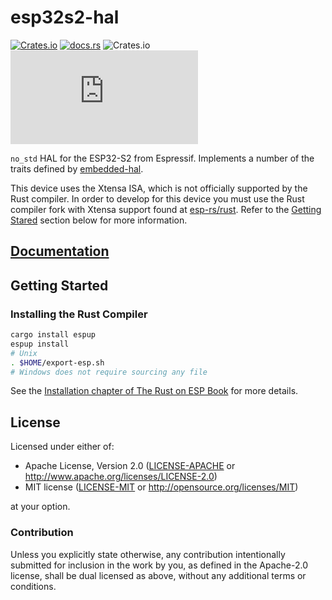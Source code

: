 # esp32s2-hal

[![Crates.io](https://img.shields.io/crates/v/esp32s2-hal?labelColor=1C2C2E&color=C96329&logo=Rust&style=flat-square)](https://crates.io/crates/esp32s2-hal)
[![docs.rs](https://img.shields.io/docsrs/esp32s2-hal?labelColor=1C2C2E&color=C96329&logo=rust&style=flat-square)](https://docs.rs/esp32s2-hal)
![Crates.io](https://img.shields.io/crates/l/esp32s2-hal?labelColor=1C2C2E&style=flat-square)
[![Matrix](https://img.shields.io/matrix/esp-rs:matrix.org?label=join%20matrix&labelColor=1C2C2E&color=BEC5C9&logo=matrix&style=flat-square)](https://matrix.to/#/#esp-rs:matrix.org)

`no_std` HAL for the ESP32-S2 from Espressif. Implements a number of the traits defined by [embedded-hal](https://github.com/rust-embedded/embedded-hal).

This device uses the Xtensa ISA, which is not officially supported by the Rust compiler. In order to develop for this device you must use the Rust compiler fork with Xtensa support found at [esp-rs/rust](https://github.com/esp-rs/rust). Refer to the [Getting Stared](#getting-started) section below for more information.

## [Documentation]

[documentation]: https://docs.rs/esp32s2-hal/

## Getting Started

### Installing the Rust Compiler

```sh
cargo install espup
espup install
# Unix
. $HOME/export-esp.sh
# Windows does not require sourcing any file
```

See the [Installation chapter of The Rust on ESP Book](https://esp-rs.github.io/book/installation/installation.html#installing-rust-for-espressif-socs) for more details.

## License

Licensed under either of:

- Apache License, Version 2.0 ([LICENSE-APACHE](../LICENSE-APACHE) or http://www.apache.org/licenses/LICENSE-2.0)
- MIT license ([LICENSE-MIT](../LICENSE-MIT) or http://opensource.org/licenses/MIT)

at your option.

### Contribution

Unless you explicitly state otherwise, any contribution intentionally submitted for inclusion in
the work by you, as defined in the Apache-2.0 license, shall be dual licensed as above, without
any additional terms or conditions.
